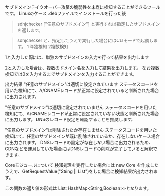 サブドメインテイクオーバー攻撃の脆弱性を未然に検知することができるツールです。
Linuxのケース
.debファイルでインストールを行った後

>sdhjchecker ["任意のサブドメイン"]
と実行すれば指定したサブドメインを返します。

>sdhjchecker
と、指定したうえで実行した場合にはCLIモードで起動します。
1 単独検知 2複数検知

1と入力した際には、単独のサブドメインの入力を行って結果を出力します

2と入力した場合は、複数のドメイン名を入力して結果を出力します。
なお複数検知では0を入力するまでサブドメインを入力することができます。

出力結果
"任意のサブドメイン"は適切に設定されています
ステータスコードを用いた検知にて、A/CNAMEレコードが正常に設定されていると判断された場合に出力されます。


"任意のサブドメイン"は適切に設定されていません
ステータスコードを用いた検知にて、A/CNAMEレコードが正常に設定されていない状態と判断された場合に出力します。
DNSのレコード設定を確認することを推奨します。


"任意のサブドメイン"は削除されたか存在しません
ステータスコードを用いた検知にて、任意のサブドメインが既に削除されているか、存在しないケース場合に出力されます。
DNSレコードの設定が存在しない場合に出力されるため、CDNなどを運用していた場合にはDNSレコードの削除が完了していると解釈できます。

Coreモジュールについて
検知処理を実行したい場合には
new Core を作成したうえで、GetRequestValue("String || List<String>")をした場合に検知結果が出力されます。

この関数の返り値の形式は List<HashMap<String,Boolean>>となります。


